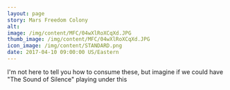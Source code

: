 ```yaml
---
layout: page
story: Mars Freedom Colony
alt:
image: /img/content/MFC/04wXlRoXCqXd.JPG
thumb_image: /img/content/MFC/04wXlRoXCqXd.JPG
icon_image: /img/content/STANDARD.png
date: 2017-04-10 09:00:00 US/Eastern
---
```

I'm not here to tell you how to consume these, but imagine if we could have "The Sound of Silence" playing under this
